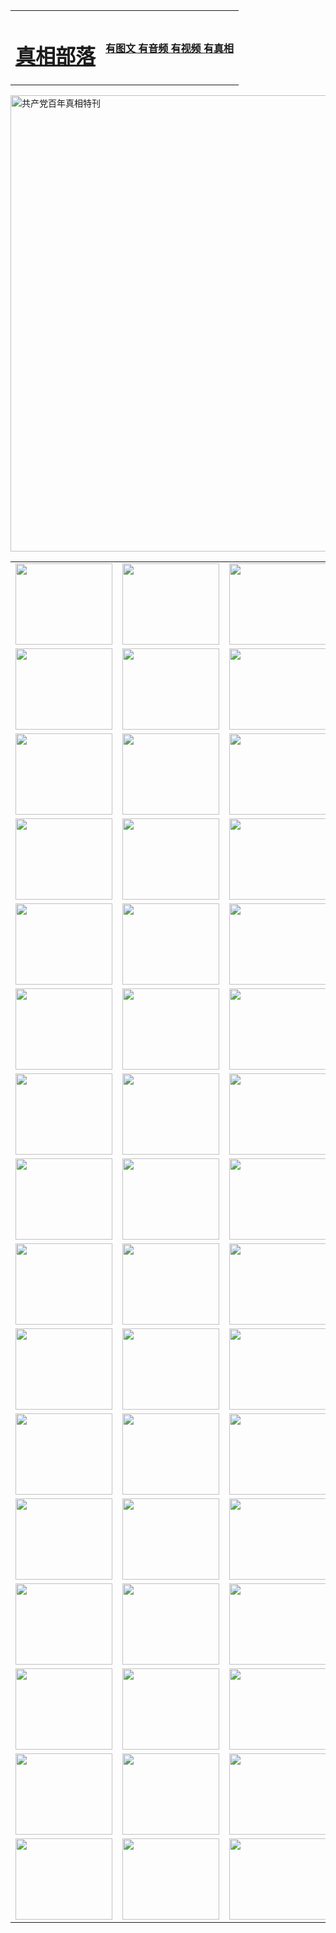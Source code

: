 <table>
<tr>

<td>
	<H1><a href="http://s07.alabasgames.com/zx/">真相部落</a></H1>
</td>
<td>
	<H4><a href="http://s07.alabasgames.com/zx/">有图文 有音频 有视频 有真相</a></H4>
</td>
</tr>
</table>

 <div ><a href="http://s07.alabasgames.com/zx/bngcd/"><img src="http://s07.alabasgames.com/zx/bngcd/gcdbnzx.jpg" width="730"  border="0" alt="共产党百年真相特刊"></a></div>

<table>
<tr>
	<td><a href="http://52.scbnkonline.com/xtr/107/"><img  src ="http://52.scbnkonline.com/pic/2017/02/107.jpg" width="155px" height="130px"></a></td>
	<td><a href="http://52.scbnkonline.com/xtr/829/"><img src ="http://52.scbnkonline.com/pic/2017/02/829.jpg" width="155px" height="130px"></a></td>
	<td><a href="http://52.scbnkonline.com/xtr/69/"><img  src ="http://52.scbnkonline.com/pic/2017/02/69.jpg" width="155px" height="130px"></a></td>
	<td><a href="http://52.scbnkonline.com/xtr/99/"><img  src ="http://52.scbnkonline.com/pic/2017/02/99.jpg" width="155px" height="130px"></a></td>
</tr>
<tr>
	<td><a href="http://52.scbnkonline.com/xtr/40/"><img  src ="http://52.scbnkonline.com/pic/2017/02/40.jpg" width="155px" height="130px"></a></td>
	<td><a href="http://52.scbnkonline.com/xtr/20/"><img  src ="http://52.scbnkonline.com/pic/2017/02/20.jpg" width="155px" height="130px"></a></td>
	<td><a href="http://52.scbnkonline.com/xtr/81/"><img  src ="http://52.scbnkonline.com/pic/2017/02/81.jpg" width="155px" height="130px"></a></td>
	<td><a href="http://52.scbnkonline.com/xtr/2/"><img  src ="http://52.scbnkonline.com/pic/2017/02/2.jpg" width="155px" height="130px"></a></td>
</tr>
<tr>
	<td><a href="http://52.scbnkonline.com/xtr/86/"><img  src ="http://52.scbnkonline.com/pic/2017/02/86.jpg" width="155px" height="130px"></a></td>
	<td><a href="http://52.scbnkonline.com/xtr/109/"><img  src ="http://52.scbnkonline.com/pic/2017/02/109.jpg" width="155px" height="130px"></a></td>
	<td><a href="http://52.scbnkonline.com/xtr/1378/"><img  src ="http://52.scbnkonline.com/pic/2017/02/1378.jpg" width="155px" height="130px"></a></td>
	<td><a href="http://52.scbnkonline.com/xtr/57/"><img  src ="http://52.scbnkonline.com/pic/2017/02/57.jpg" width="155px" height="130px"></a></td>
</tr>
<tr>
	<td><a href="http://52.scbnkonline.com/xtr/1219/"><img  src ="http://52.scbnkonline.com/pic/2017/02/1219.jpg" width="155px" height="130px"></a></td>
	<td><a href="http://52.scbnkonline.com/xtr/1220/"><img  src ="http://52.scbnkonline.com/pic/2017/02/1220.jpg" width="155px" height="130px"></a></td>
	<td><a href="http://52.scbnkonline.com/xtr/1221/"><img  src ="http://52.scbnkonline.com/pic/2017/02/1221.jpg" width="155px" height="130px"></a></td>
	<td><a href="http://52.scbnkonline.com/xtr/51/"><img  src ="http://52.scbnkonline.com/pic/2017/02/51.jpg" width="155px" height="130px"></a></td>
</tr>
<tr>
	<td><a href="http://52.scbnkonline.com/xtr/1055/"><img  src ="http://52.scbnkonline.com/pic/2017/02/1055.jpg" width="155px" height="130px"></a></td>
	<td><a href="http://52.scbnkonline.com/xtr/611/"><img  src ="http://52.scbnkonline.com/pic/2017/02/611.jpg" width="155px" height="130px"></a></td>
	<td><a href="http://52.scbnkonline.com/xtr/1121/"><img  src ="http://52.scbnkonline.com/pic/2017/02/1121.jpg" width="155px" height="130px"></a></td>
	<td><a href="http://52.scbnkonline.com/xtr/610/"><img  src ="http://52.scbnkonline.com/pic/2017/02/610.jpg" width="155px" height="130px"></a></td>
</tr>
<tr>
	<td><a href="http://52.scbnkonline.com/xtr/1128/"><img  src ="http://52.scbnkonline.com/pic/2017/02/1128.jpg" width="155px" height="130px"></a></td>
	<td><a href="http://52.scbnkonline.com/xtr/1395/"><img  src ="http://52.scbnkonline.com/pic/2017/02/1406.jpg" width="155px" height="130px"></a></td>
	<td><a href="http://52.scbnkonline.com/xtr/1407/"><img  src ="http://52.scbnkonline.com/pic/2017/02/1407.jpg" width="155px" height="130px"></a></td>
	<td><a href="http://52.scbnkonline.com/xtr/934/"><img  src ="http://52.scbnkonline.com/pic/2017/02/934.jpg" width="155px" height="130px"></a></td>
</tr>
<tr>
	<td><a href="http://52.scbnkonline.com/xtr/641/"><img  src ="http://52.scbnkonline.com/pic/2017/02/641.jpg" width="155px" height="130px"></a></td>
	<td><a href="http://52.scbnkonline.com/xtr/949/"><img  src ="http://52.scbnkonline.com/pic/2017/02/949.jpg" width="155px" height="130px"></a></td>
	<td><a href="http://52.scbnkonline.com/xtr/112/"><img  src ="http://52.scbnkonline.com/pic/2017/02/112.jpg" width="155px" height="130px"></a></td>
	<td><a href="http://52.scbnkonline.com/xtr/812/"><img  src ="http://52.scbnkonline.com/pic/2017/02/812.jpg" width="155px" height="130px"></a></td>
</tr>
<tr>
	<td><a href="http://52.scbnkonline.com/xtr/103/"><img  src ="http://52.scbnkonline.com/pic/2017/02/103.jpg" width="155px" height="130px"></a></td>
	<td><a href="http://52.scbnkonline.com/xtr/3/"><img  src ="http://52.scbnkonline.com/pic/2017/02/3.jpg" width="155px" height="130px"></a></td>
	<td><A href="http://52.scbnkonline.com/mp4/zx/2015/11/Lkmtt.mp4" target="_blank" title="莲开满天庭"><img  src="http://52.scbnkonline.com/pic/2015/11/Lkmtt3480_jssor.jpg"  width="155px" height="130px"></A></td>
	<td><A href="http://52.scbnkonline.com/mp4/zx/2015/11/2013513.mp4" target="_blank" title="飞旋的法轮"><img  src="http://52.scbnkonline.com/pic/2015/11/falun480_jssor.jpg"  width="155px" height="130px"></A></td>
</tr>
<tr>
	<td><A href="http://52.scbnkonline.com/mp4/zx/2015/11/NYParade.mp4" target="_blank" title="2004年4月10日法轮功纽约大游行"><img  src="http://52.scbnkonline.com/pic/2015/11/nyparade480_jssor.jpg"  width="155px" height="130px"></A></td>
	<td><A href="http://52.scbnkonline.com/mp4/news617/2015/05/WEB_s28093.mp4" target="_blank" title="2015年世界法轮大法日特别报导"><img  src="http://52.scbnkonline.com/pic/2015/11/p6752711a666997037_jssor.jpg"  width="155px" height="130px"></A></td>
	<td><A href="http://52.scbnkonline.com/mp4/news829/2015/11/30211_326650.mp4" target="_blank" title="沧州绑架案连审四天 民众抹泪称审好人"><img  src="http://52.scbnkonline.com/pic/2015/11/changzhou2480_jssor.jpg"  width="155px" height="130px"></A></td>
	<td><A href="http://52.scbnkonline.com/mp4/mhph/2015/10/changzhou.mp4" target="_blank" title="沧州真相--狮城血泪"><img  src="http://52.scbnkonline.com/pic/2015/11/changzhou480_jssor.jpg"  width="155px" height="130px"></A></td>
</tr>
<tr>
	<td><A href="http://52.scbnkonline.com/mp4/mhjd/mhjd_55.mp4" target="_blank" title="正义律师与无罪辩护"><img  src="http://52.scbnkonline.com/pic/2015/11/wzbh480_jssor.jpg"  width="155px" height="130px"></A></td>
	<td><A href="http://52.scbnkonline.com/mp4/zx/2015/11/layerkcs.mp4" target="_blank" title="中国的良心--高智晟律师"><img  src="http://52.scbnkonline.com/pic/2015/11/layerkcs2480_jssor.jpg"  width="155px" height="130px"></A></td>
	<td><A href="http://52.scbnkonline.com/mp4/mhph/2015/10/szxl.mp4" target="_blank" title="神州血泪--北京、大庆、广东、哈尔滨"><img  src="http://52.scbnkonline.com/pic/2015/11/szxl480_jssor.jpg"  width="155px" height="130px"></A></td>
	<td><A href="http://52.scbnkonline.com/mp4/zx/2015/11/TangShanFFXS.mp4" target="_blank" title="真相纪录片：凤凰新生"><img  src="http://52.scbnkonline.com/pic/2015/11/fhxs2480_jssor.jpg"  width="155px" height="130px"></A></td>
</tr>
<tr>
	<td><A href="http://52.scbnkonline.com/mp4/zx/2015/11/jidong.mp4" target="_blank" title="冀东监狱的罪恶"><img  src="http://52.scbnkonline.com/pic/2015/11/jidong480_jssor.jpg"  width="155px" height="130px"></A></td>
	<td><A href="http://52.scbnkonline.com/mp4/mhph/2015/10/tangshan.mp4" target="_blank" title="凤凰血泪"><img  src="http://52.scbnkonline.com/pic/2015/11/tangshan480_jssor.jpg"  width="155px" height="130px"></A>
					</div></td>
	<td>	<A href="http://52.scbnkonline.com/mp4/mhph/2015/10/zfxtzxl.mp4" target="_blank" title="政法系统罪行录--唐山篇"><img  src="http://52.scbnkonline.com/pic/2015/11/zfxtzxl480_jssor.jpg"  width="155px" height="130px"></A></td>
	<td><A href="http://52.scbnkonline.com/mp4/mhph/2015/10/QDBG.mp4" target="_blank" title="青岛悲歌"><img  src="http://52.scbnkonline.com/pic/2015/10/qdbg2480_jssor.jpg"  width="155px" height="130px"></A></td>
</tr>
<tr>
	<td><A href="http://52.scbnkonline.com/mp4/mhph/2015/10/huludao.mp4" target="_blank" title="葫芦岛永恒的见证"><img  src="http://52.scbnkonline.com/pic/2015/10/huludao480_jssor.jpg"  width="155px" height="130px"></A></td>
	<td><A href="http://52.scbnkonline.com/mp4/mhph/2015/10/qbzx.mp4" target="_blank" title="湖畔泉边听真相-济南泉城的传奇"><img  src="http://52.scbnkonline.com/pic/2015/10/hupan480_jssor.jpg"  width="155px" height="130px"></A></td>
	<td><A href="http://52.scbnkonline.com/mp4/mhph/2015/10/baoding_dvd_v2.mp4" target="_blank" title="燕赵悲歌"><img  src="http://52.scbnkonline.com/pic/2015/10/yzbg480_jssor.jpg"  width="155px" height="130px"></A></td>
	<td><A href="http://52.scbnkonline.com/mp4/zx/2015/11/meihuashi_complete_ED2.0.mp4" target="_blank" title="梅花诗完整版"><img  src="http://52.scbnkonline.com/pic/2015/11/mhs480_jssor.jpg"  width="155px" height="130px"></A></td>
</tr>
<tr>
	<td><A href="http://52.scbnkonline.com/mp4/zx/2015/11/fengbei512k.mp4" target="_blank" title="丰碑"><img  src="http://52.scbnkonline.com/pic/2015/11/fongbei480_jssor.jpg"  width="155px" height="130px"></A></td>
	<td><A href="http://52.scbnkonline.com/mp4/zx/2015/11/fytdxComplete.mp4" target="_blank" title="风雨天地行全集"><img  src="http://52.scbnkonline.com/pic/2015/11/fytdxWhite480_jssor.jpg"  width="155px" height="130px"></A></td>
	<td><A href="http://52.scbnkonline.com/mp4/zx/2015/11/JianZheng.mp4" target="_blank" title="见证"><img  src="http://52.scbnkonline.com/pic/2015/11/witness480_jssor.jpg"  width="155px" height="130px"></A></td>
	<td><A href="http://52.scbnkonline.com/mp4/mhph/2015/10/hcym.mp4" target="_blank" title="红朝阴谋"><img  src="http://52.scbnkonline.com/pic/2015/10/hcym480_jssor.jpg"  width="155px" height="130px"></A></td>
</tr>
<tr>
	<td><A href="http://52.scbnkonline.com/mp4/zx/2015/11/zfzxPalV3.mp4" target="_blank" title="是自焚还是骗局"><img  src="http://52.scbnkonline.com/pic/2015/11/zfzx4805_jssor.jpg"  width="155px" height="130px"></A></td>
	<td><A href="http://52.scbnkonline.com/mp4/zx/2015/11/lsdspMsyTd.mp4" target="_blank" title="历史的审判"><img  src="http://52.scbnkonline.com/pic/2015/11/lsdsp480_jssor.jpg"  width="155px" height="130px"></A></td>
	<td><A href="http://52.scbnkonline.com/mp4/news886/2015/11/concat886.mp4" target="_blank" title="一周全球控告江泽民"><img  src="http://52.scbnkonline.com/pic/2015/11/news886480_jssor.jpg"  width="155px" height="130px"></A></td>
	<td><A href="http://52.scbnkonline.com/mp4/news1378/2014/08/CQSD_s0_e4_v2_i0-CQSD_4-video.mp4" target="_blank" title="欧洲的抉择"><img  src="http://52.scbnkonline.com/pic/2015/11/p5143421a564166643-ss_jssor.jpg"  width="155px" height="130px"></A></td>
</tr>
<tr>
	<td><A href="http://52.scbnkonline.com/mp4/zx/2015/11/hk20150720parade.mp4" target="_blank" title="港法轮功反迫害大游行 大陆游客震撼"><img  src="http://52.scbnkonline.com/pic/2015/11/281098-ss_jssor.jpg"  width="155px" height="130px"></A></td>
	<td><A href="http://52.scbnkonline.com/mp4/zx/2015/11/20150720hkParade512k.mp4" target="_blank" title="香港法轮功720游行声援诉江潮"><img  src="http://52.scbnkonline.com/pic/2015/11/2015720parade480_jssor.jpg"  width="155px" height="130px"></A></td>
	<td><A href="http://52.scbnkonline.com/mp4/zx/2015/11/hktdc512.mp4" target="_blank" title="香港退党潮"><img  src="http://52.scbnkonline.com/pic/2015/11/hktdc480_jssor.jpg"  width="155px" height="130px"></A></td>
	<td><A href="http://52.scbnkonline.com/mp4/news413/2015/11/concat413.mp4" target="_blank" title="本月退党精选"><img  src="http://52.scbnkonline.com/pic/2015/11/tuidang480_jssor.jpg"  width="155px" height="130px"></A></td>
</tr>
<tr>
	<td><A href="http://52.scbnkonline.com/mp4/news823/2015/11/TSZG_British_1_QA_A_TSZG-61-1_XinHaoNianZuoZh_P617180.mp4" target="_blank" title="辛灏年：纪念《九评共产党》发表十周年演讲"><img  src="http://52.scbnkonline.com/pic/2015/11/xhn9p10480_jssor.jpg"  width="155px" height="130px"></A></td>
	<td><A href="http://52.scbnkonline.com/mp4/news57/2015/11/JPGCD8.mp4" target="_blank" title="【九评之八】评中国共产党的邪教本质"><img  src="http://52.scbnkonline.com/pic/2015/11/9pkcd8p480_jssor.jpg"  width="155px" height="130px"></A></td>
	<td><A href="http://52.scbnkonline.com/mp4/other/kao.Chih.Sheng_story.mp4"  target="_blank" title="超越恐惧:高智晟的故事"				style="font-size:20px;"><img src="http://52.scbnkonline.com/pic/2016/12/GZS201408070902.jpg"  width="155px" height="130px">
						</A></td>
	<td><A href="http://52.scbnkonline.com/mp4/zx/2016/11/oh10yearsInv.mp4"  target="_blank" title="纪录片《活摘 十年调查》完整版" style="font-size:20px;"><img src="http://52.scbnkonline.com/pic/2016/11/10yearsOHinv.jpg"  width="155px" height="130px">
						</A></td>
</tr>
</table>


